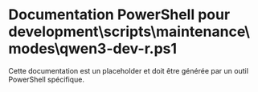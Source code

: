 # Documentation PowerShell pour development\scripts\maintenance\modes\qwen3-dev-r.ps1

Cette documentation est un placeholder et doit être générée par un outil PowerShell spécifique.
